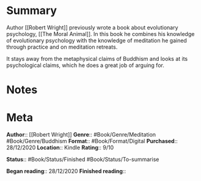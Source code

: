 # Summary
Author [[Robert Wright]] previously wrote a book about evolutionary psychology, [[The Moral Animal]]. In this book he combines his knowledge of evolutionary psychology with the knowledge of meditation he gained through practice and on meditation retreats.

It stays away from the metaphysical claims of Buddhism and looks at its psychological claims, which he does a great job of arguing for. 


# Notes

# Meta
**Author**:: [[Robert Wright]]
**Genre**:: #Book/Genre/Meditation #Book/Genre/Buddhism 
**Format**:: #Book/Format/Digital
**Purchased**:: 28/12/2020
**Location**:: Kindle 
**Rating**:: 9/10

**Status**:: #Book/Status/Finished #Book/Status/To-summarise 

**Began reading**:: 28/12/2020
**Finished reading**:: 